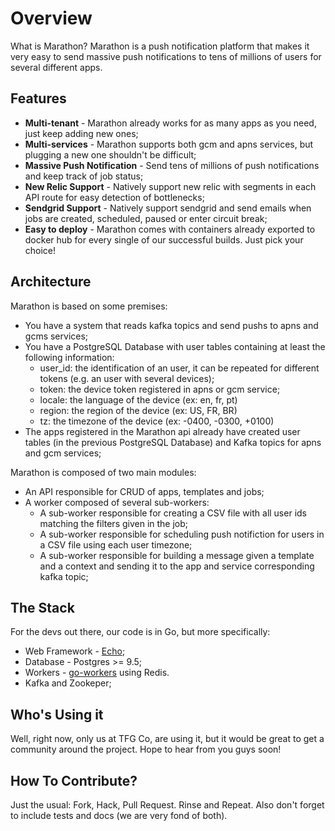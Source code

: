 Overview
========

What is Marathon? Marathon is a push notification platform that makes it very easy to send massive push notifications to tens of millions of users for several different apps.

## Features

* **Multi-tenant** - Marathon already works for as many apps as you need, just keep adding new ones;
* **Multi-services** - Marathon supports both gcm and apns services, but plugging a new one shouldn't be difficult;
* **Massive Push Notification** - Send tens of millions of push notifications and keep track of job status;
* **New Relic Support** - Natively support new relic with segments in each API route for easy detection of bottlenecks;
* **Sendgrid Support** - Natively support sendgrid and send emails when jobs are created, scheduled, paused or enter circuit break;
* **Easy to deploy** - Marathon comes with containers already exported to docker hub for every single of our successful builds. Just pick your choice!

## Architecture

Marathon is based on some premises:
- You have a system that reads kafka topics and send pushs to apns and gcms services;
- You have a PostgreSQL Database with user tables containing at least the following information:
  - user_id: the identification of an user, it can be repeated for different tokens (e.g. an user with several devices);
  - token: the device token registered in apns or gcm service;
  - locale: the language of the device (ex: en, fr, pt)
  - region: the region of the device (ex: US, FR, BR)
  - tz: the timezone of the device (ex: -0400, -0300, +0100)
- The apps registered in the Marathon api already have created user tables (in the previous PostgreSQL Database) and Kafka topics for apns and gcm services;

Marathon is composed of two main modules:
  - An API responsible for CRUD of apps, templates and jobs;
  - A worker composed of several sub-workers:
    - A sub-worker responsible for creating a CSV file with all user ids matching the filters given in the job;
    - A sub-worker responsible for scheduling push notifiction for users in a CSV file using each user timezone;
    - A sub-worker responsible for building a message given a template and a context and sending it to the app and service corresponding kafka topic;

## The Stack

For the devs out there, our code is in Go, but more specifically:

* Web Framework - [Echo](https://github.com/labstack/echo);
* Database - Postgres >= 9.5;
* Workers - [go-workers](https://github.com/jrallison/go-workers) using Redis.
* Kafka and Zookeper;

## Who's Using it

Well, right now, only us at TFG Co, are using it, but it would be great to get a community around the project. Hope to hear from you guys soon!

## How To Contribute?

Just the usual: Fork, Hack, Pull Request. Rinse and Repeat. Also don't forget to include tests and docs (we are very fond of both).
